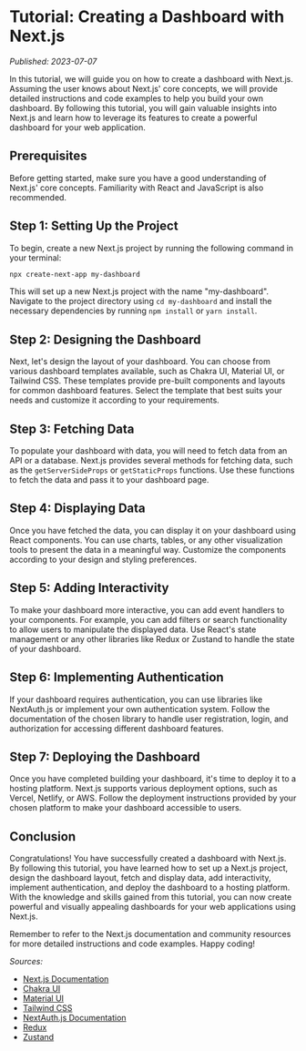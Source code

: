 # Tutorial: Creating a Dashboard with Next.js

*Published: 2023-07-07*

In this tutorial, we will guide you on how to create a dashboard with Next.js. Assuming the user knows about Next.js' core concepts, we will provide detailed instructions and code examples to help you build your own dashboard. By following this tutorial, you will gain valuable insights into Next.js and learn how to leverage its features to create a powerful dashboard for your web application.

## Prerequisites

Before getting started, make sure you have a good understanding of Next.js' core concepts. Familiarity with React and JavaScript is also recommended.

## Step 1: Setting Up the Project

To begin, create a new Next.js project by running the following command in your terminal:

```bash
npx create-next-app my-dashboard
```

This will set up a new Next.js project with the name "my-dashboard". Navigate to the project directory using `cd my-dashboard` and install the necessary dependencies by running `npm install` or `yarn install`.

## Step 2: Designing the Dashboard

Next, let's design the layout of your dashboard. You can choose from various dashboard templates available, such as Chakra UI, Material UI, or Tailwind CSS. These templates provide pre-built components and layouts for common dashboard features. Select the template that best suits your needs and customize it according to your requirements.

## Step 3: Fetching Data

To populate your dashboard with data, you will need to fetch data from an API or a database. Next.js provides several methods for fetching data, such as the `getServerSideProps` or `getStaticProps` functions. Use these functions to fetch the data and pass it to your dashboard page.

## Step 4: Displaying Data

Once you have fetched the data, you can display it on your dashboard using React components. You can use charts, tables, or any other visualization tools to present the data in a meaningful way. Customize the components according to your design and styling preferences.

## Step 5: Adding Interactivity

To make your dashboard more interactive, you can add event handlers to your components. For example, you can add filters or search functionality to allow users to manipulate the displayed data. Use React's state management or any other libraries like Redux or Zustand to handle the state of your dashboard.

## Step 6: Implementing Authentication

If your dashboard requires authentication, you can use libraries like NextAuth.js or implement your own authentication system. Follow the documentation of the chosen library to handle user registration, login, and authorization for accessing different dashboard features.

## Step 7: Deploying the Dashboard

Once you have completed building your dashboard, it's time to deploy it to a hosting platform. Next.js supports various deployment options, such as Vercel, Netlify, or AWS. Follow the deployment instructions provided by your chosen platform to make your dashboard accessible to users.

## Conclusion

Congratulations! You have successfully created a dashboard with Next.js. By following this tutorial, you have learned how to set up a Next.js project, design the dashboard layout, fetch and display data, add interactivity, implement authentication, and deploy the dashboard to a hosting platform. With the knowledge and skills gained from this tutorial, you can now create powerful and visually appealing dashboards for your web applications using Next.js.

Remember to refer to the Next.js documentation and community resources for more detailed instructions and code examples. Happy coding!

*Sources:*
- [Next.js Documentation](https://nextjs.org/docs)
- [Chakra UI](https://chakra-ui.com/)
- [Material UI](https://material-ui.com/)
- [Tailwind CSS](https://tailwindcss.com/)
- [NextAuth.js Documentation](https://next-auth.js.org/)
- [Redux](https://redux.js.org/)
- [Zustand](https://zustand.surge.sh/)